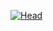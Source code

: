 [![Head](https://user-images.githubusercontent.com/24995646/189483417-c8008ba0-33eb-46e1-bf4f-bb4a5ed431f2.png)](https://eddyzxq.github.io/)






